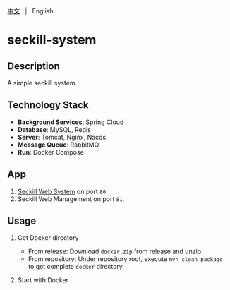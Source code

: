 [中文](README.zh.md) &nbsp; | &nbsp; English

# seckill-system

## Description
A simple seckill system.

## Technology Stack
+ **Background Services**: Spring Cloud
+ **Database**: MySQL, Redis
+ **Server**: Tomcat, Nginx, Nacos
+ **Message Queue**: RabbitMQ
+ **Run**: Docker Compose

## App
1. [Seckill Web System](https://github.com/KillerJmc/seckill-system-web) on port `80`.
2. Seckill Web Management on port `81`.

## Usage
1. Get Docker directory
    + From release: Download `docker.zip` from release and unzip.
    + From repository: Under repository root, execute `mvn clean package` to get complete `docker` directory.

2. Start with Docker

